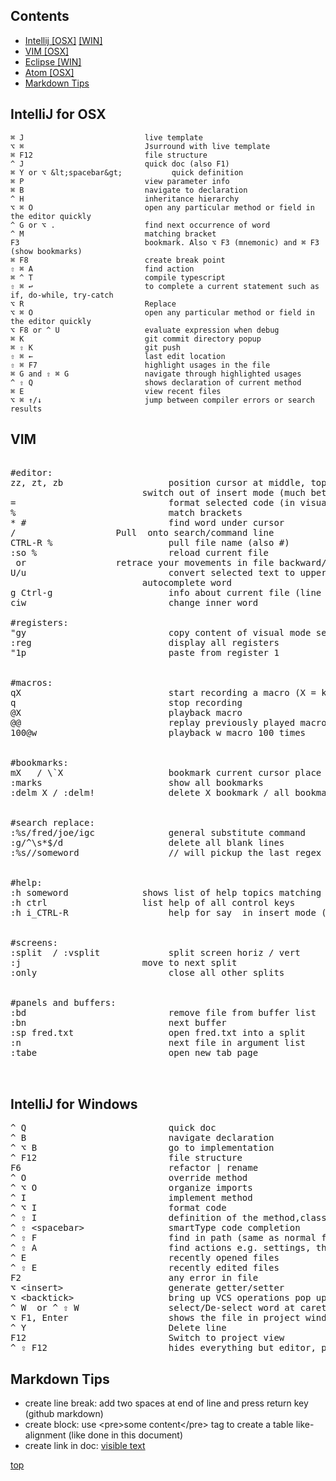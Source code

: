## Contents
* [Intellij \[OSX\]](#intellij-for-osx) [\[WIN\]](#intellij-for-windows)
* [VIM \[OSX\]](#vim)
* [Eclipse \[WIN\]](#eclipse-windows)
* [Atom \[OSX\]](#atom-osx)
* [Markdown Tips](#markdown-tips)


## IntelliJ for OSX

```
⌘ J                           live template  
⌥ ⌘                           Jsurround with live template  
⌘ F12                         file structure  
^ J                           quick doc (also F1)  
⌘ Y or ⌥ &lt;spacebar&gt;           quick definition  
⌘ P                           view parameter info  
⌘ B                           navigate to declaration  
^ H                           inheritance hierarchy  
⌥ ⌘ O                         open any particular method or field in the editor quickly  
^ G or ⌥ .                    find next occurrence of word  
^ M                           matching bracket  
F3                            bookmark. Also ⌥ F3 (mnemonic) and ⌘ F3 (show bookmarks)  
⌘ F8                          create break point  
⇧ ⌘ A                         find action  
⌘ ^ T                         compile typescript  
⇧ ⌘ ↩︎                         to complete a current statement such as if, do-while, try-catch  
⌥ R                           Replace  
⌥ ⌘ O                         open any particular method or field in the editor quickly  
⌥ F8 or ^ U                   evaluate expression when debug  
⌘ K                           git commit directory popup  
⌘ ⇧ K                         git push  
⇧ ⌘ ←                         last edit location  
⇧ ⌘ F7                        highlight usages in the file  
⌘ G and ⇧ ⌘ G                 navigate through highlighted usages  
^ ⇧ Q                         shows declaration of current method  
⌘ E                           view recent files  
⌥ ⌘ ↑/↓                       jump between compiler errors or search results
```

## VIM

<pre>

#editor:
zz, zt, zb                    position cursor at middle, top, or bottom of screen
<C-C>                         switch out of insert mode (much better than ESC!)
=                             format selected code (in visual mode)
%                             match brackets
* #                           find word under cursor
/<C-R><C-W>                   Pull <cword> onto search/command line
CTRL-R %                      pull file name (also #)
:so %                         reload current file
<C-O> or <C-I>                retrace your movements in file backward/forward
U/u                           convert selected text to uppercase/lower case
<C-N>                         autocomplete word
g Ctrl-g                      info about current file (line numbers etc.)
ciw                           change inner word

#registers:
"gy                           copy content of visual mode selection in register, "gp to paste  
:reg                          display all registers
"1p                           paste from register 1


#macros:
qX                            start recording a macro (X = key to assign macro to)
q                             stop recording
@X                            playback macro
@@                            replay previously played macro
100@w                         playback w macro 100 times


#bookmarks:
mX   / \`X                    bookmark current cursor place / jump to bookmark
:marks                        show all bookmarks
:delm X / :delm!              delete X bookmark / all bookmarks


#search replace:
:%s/fred/joe/igc              general substitute command
:g/^\s*$/d                    delete all blank lines
:%s//someword                 // will pickup the last regex used


#help:
:h someword<C-D>              shows list of help topics matching someword
:h ctrl<C-D>                  list help of all control keys
:h i_CTRL-R                   help for say <C-R> in insert mode (c_ and v_ for command and visual mode)


#screens:
:split  / :vsplit             split screen horiz / vert
:<C-W>j                       move to next split
:only                         close all other splits


#panels and buffers:
:bd                           remove file from buffer list
:bn                           next buffer
:sp fred.txt                  open fred.txt into a split
:n                            next file in argument list
:tabe                         open new tab page


</pre>



## IntelliJ for Windows  

<pre>
^ Q                           quick doc
^ B                           navigate declaration
^ ⌥ B                         go to implementation
^ F12                         file structure  
F6                            refactor | rename  
^ O                           override method  
^ ⌥ O                         organize imports  
^ I                           implement method  
^ ⌥ I                         format code  
^ ⇧ I                         definition of the method,class where cursor is pointing    
^ ⇧ &lt;spacebar&gt;                smartType code completion  
^ ⇧ F                         find in path (same as normal find but searches all source files  
^ ⇧ A                         find actions e.g. settings, their shortcut if exists  
^ E                           recently opened files  
^ ⇧ E                         recently edited files  
F2                            any error in file  
⌥ &lt;insert&gt;                    generate getter/setter  
⌥ &lt;backtick&gt;                  bring up VCS operations pop up dialogue (++)  
^ W  or ^ ⇧ W                 select/De-select word at caret (repeat to expand to enclosing expressions)  
⌥ F1, Enter                   shows the file in project window   
^ Y                           Delete line  
F12                           Switch to project view  
^ ⇧ F12                       hides everything but editor, press again restore  
</pre>


## Markdown Tips

- create line break: add two spaces at end of line and press return key (github markdown)  
- create block: use &lt;pre&gt;some content&lt;/pre&gt; tag to create a table like-alignment (like done in this document)  
- create link in doc:  [visible text](#title-to-link-to)


<a href="#top">top</a>
